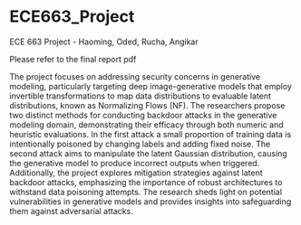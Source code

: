 # ECE663_Project
ECE 663 Project - Haoming, Oded, Rucha, Angikar

Please refer to the final report pdf 

The project focuses on addressing security concerns in generative modeling, particularly targeting deep image-generative models that employ invertible transformations to map data distributions to evaluable latent distributions, known as Normalizing Flows (NF). The researchers propose two distinct methods for conducting backdoor attacks in the generative modeling domain, demonstrating their efficacy through both numeric and heuristic evaluations. In the first attack a small proportion of training data is intentionally poisoned by changing labels and adding fixed noise. The second attack aims to manipulate the latent Gaussian distribution, causing the generative model to produce incorrect outputs when triggered. Additionally, the project explores mitigation strategies against latent backdoor attacks, emphasizing the importance of robust architectures to withstand data poisoning attempts. The research sheds light on potential vulnerabilities in generative models and provides insights into safeguarding them against adversarial attacks.
